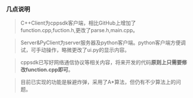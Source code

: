 ### 几点说明  
> C++Client为cppsdk客户端，相比GitHub上增加了function.cpp,fuction.h,更改了parse.h,main.cpp。   

>Server&PyClient为server服务器及python客户端。python客户端方便调试，可手动操作，略微更改了ui.py的显示内容。

>cppsdk已写好网络通信协议等相关内容，将来开发的代码**原则上只需要修改function.cpp即可**。 

>目前已实现的功能是躲避炸弹，采用了A*算法，但仍有不少算法上的问题。